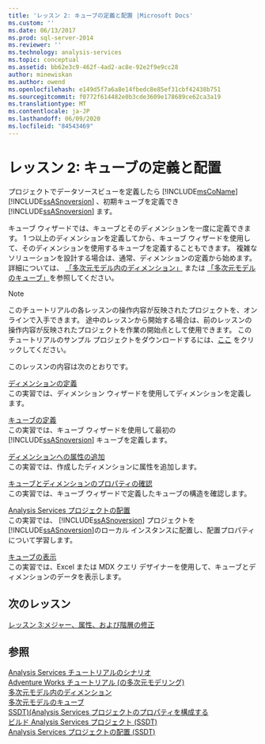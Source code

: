 ```yaml
---
title: 'レッスン 2: キューブの定義と配置 |Microsoft Docs'
ms.custom: ''
ms.date: 06/13/2017
ms.prod: sql-server-2014
ms.reviewer: ''
ms.technology: analysis-services
ms.topic: conceptual
ms.assetid: bb62e3c9-462f-4ad2-ac8e-92e2f9e9cc28
author: minewiskan
ms.author: owend
ms.openlocfilehash: e149d5f7a6a8e14fbedc8e85ef31cbf42438b751
ms.sourcegitcommit: f0772f614482e0b3cde3609e178689ce62ca3a19
ms.translationtype: MT
ms.contentlocale: ja-JP
ms.lasthandoff: 06/09/2020
ms.locfileid: "84543469"
---
```

# <a name="lesson-2-defining-and-deploying-a-cube"></a>レッスン 2: キューブの定義と配置
  プロジェクトでデータソースビューを定義したら [!INCLUDE[msCoName](../includes/msconame-md.md)] [!INCLUDE[ssASnoversion](../includes/ssasnoversion-md.md)] 、初期キューブを定義でき [!INCLUDE[ssASnoversion](../includes/ssasnoversion-md.md)] ます。  
  
 キューブ ウィザードでは、キューブとそのディメンションを一度に定義できます。 1 つ以上のディメンションを定義してから、キューブ ウィザードを使用して、そのディメンションを使用するキューブを定義することもできます。 複雑なソリューションを設計する場合は、通常、ディメンションの定義から始めます。 詳細については、 [「多次元モデル内のディメンション」](multidimensional-models/dimensions-in-multidimensional-models.md) または [「多次元モデルのキューブ」](multidimensional-models/cubes-in-multidimensional-models.md)を参照してください。  
  
> [!NOTE]  
>  このチュートリアルの各レッスンの操作内容が反映されたプロジェクトを、オンラインで入手できます。 途中のレッスンから開始する場合は、前のレッスンの操作内容が反映されたプロジェクトを作業の開始点として使用できます。 このチュートリアルのサンプル プロジェクトをダウンロードするには、[ここ](https://go.microsoft.com/fwlink/?LinkID=221866) をクリックしてください。  
  
 このレッスンの内容は次のとおりです。  
  
 [ディメンションの定義](lesson-2-1-defining-a-dimension.md)  
 この実習では、ディメンション ウィザードを使用してディメンションを定義します。  
  
 [キューブの定義](lesson-2-2-defining-a-cube.md)  
 この実習では、キューブ ウィザードを使用して最初の [!INCLUDE[ssASnoversion](../includes/ssasnoversion-md.md)] キューブを定義します。  
  
 [ディメンションへの属性の追加](lesson-2-3-adding-attributes-to-dimensions.md)  
 この実習では、作成したディメンションに属性を追加します。  
  
 [キューブとディメンションのプロパティの確認](lesson-2-4-reviewing-cube-and-dimension-properties.md)  
 この実習では、キューブ ウィザードで定義したキューブの構造を確認します。  
  
 [Analysis Services プロジェクトの配置](lesson-2-5-deploying-an-analysis-services-project.md)  
 この実習では、 [!INCLUDE[ssASnoversion](../includes/ssasnoversion-md.md)] プロジェクトを [!INCLUDE[ssASnoversion](../includes/ssasnoversion-md.md)]のローカル インスタンスに配置し、配置プロパティについて学習します。  
  
 [キューブの表示](lesson-2-6-browsing-the-cube.md)  
 この実習では、Excel または MDX クエリ デザイナーを使用して、キューブとディメンションのデータを表示します。  
  
## <a name="next-lesson"></a>次のレッスン  
 [レッスン 3:メジャー、属性、および階層の修正](lesson-3-modifying-measures-attributes-and-hierarchies.md)  
  
## <a name="see-also"></a>参照  
 [Analysis Services チュートリアルのシナリオ](analysis-services-tutorial-scenario.md)   
 [Adventure Works チュートリアル &#40;の多次元モデリング&#41;](multidimensional-modeling-adventure-works-tutorial.md)   
 [多次元モデル内のディメンション](multidimensional-models/dimensions-in-multidimensional-models.md)   
 [多次元モデルのキューブ](multidimensional-models/cubes-in-multidimensional-models.md)   
 [SSDT&#41;&#40;Analysis Services プロジェクトのプロパティを構成する](multidimensional-models/configure-analysis-services-project-properties-ssdt.md)   
 [ビルド Analysis Services プロジェクト &#40;SSDT&#41;](multidimensional-models/build-analysis-services-projects-ssdt.md)   
 [Analysis Services プロジェクトの配置 &#40;SSDT&#41;](multidimensional-models/deploy-analysis-services-projects-ssdt.md)  
  
  
